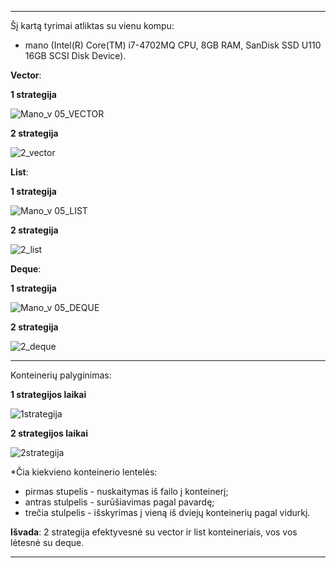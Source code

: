 -----------------------------------------------------------------------------------------------------------------------------------------------------------------------

Šį kartą tyrimai atliktas su vienu kompu:
- mano (Intel(R) Core(TM) i7-4702MQ CPU, 8GB RAM, SanDisk SSD U110 16GB SCSI Disk Device).

**Vector**:

**1 strategija**

![Mano_v 05_VECTOR](https://user-images.githubusercontent.com/100161683/167317479-59c7af46-59b1-4dc5-917f-6293e5ce4754.png)

**2 strategija**

![2_vector](https://user-images.githubusercontent.com/100161683/167783916-141ea06d-442d-4544-a467-b5ec258d410f.png)

**List**:

**1 strategija**

![Mano_v 05_LIST](https://user-images.githubusercontent.com/100161683/167317484-46170ea4-765e-4d83-aa2e-8cdafbe733d6.png)

**2 strategija**

![2_list](https://user-images.githubusercontent.com/100161683/167783986-2d2fcb1a-787e-435b-b14a-03d348ae8a1e.png)

**Deque**:

**1 strategija**

![Mano_v 05_DEQUE](https://user-images.githubusercontent.com/100161683/167317504-6d7efc11-7984-4d6c-ba0e-c40fc5f8b09f.png)

**2 strategija**

![2_deque](https://user-images.githubusercontent.com/100161683/167784002-e49715e4-8f71-40cd-b3ac-237b0e9e50fb.png)

-----------------------------------------------------------------------------------------------------------------------------------------------------------------------

Konteinerių palyginimas:

**1 strategijos laikai**

![1strategija](https://user-images.githubusercontent.com/100161683/167790259-595963ec-8227-4cfa-9501-7bfc051640d7.png)


**2 strategijos laikai**

![2strategija](https://user-images.githubusercontent.com/100161683/167790576-79550534-57c3-4703-9986-5fc71486b1c6.png)


*Čia kiekvieno konteinerio lentelės:
- pirmas stupelis - nuskaitymas iš failo į konteinerį;
- antras stulpelis - surūšiavimas pagal pavardę;
- trečia stulpelis - išskyrimas į vieną iš dviejų konteinerių pagal vidurkį.

**Išvada**: 2 strategija efektyvesnė su vector ir list konteineriais, vos vos lėtesnė su deque.

-----------------------------------------------------------------------------------------------------------------------------------------------------------------------
